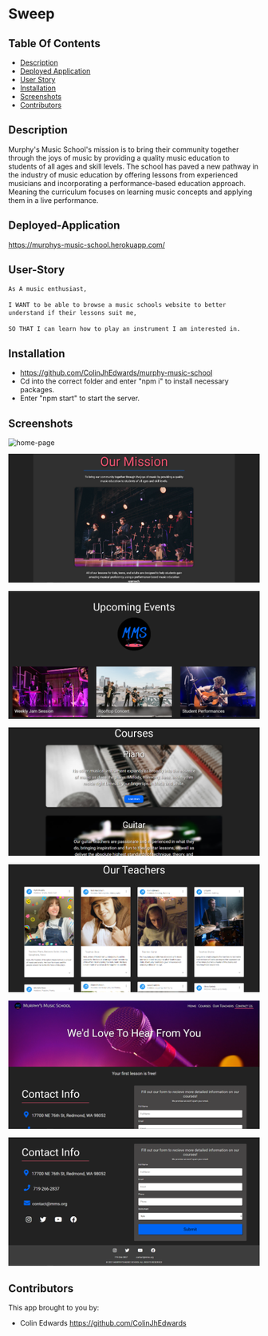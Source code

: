 # Sweep

## Table Of Contents

- [Description](#description)
- [Deployed Application](###deployed-Application)
- [User Story](#user-Story)
- [Installation](#installation)
- [Screenshots](#screenshots)
- [Contributors](#contributors)

## Description

Murphy's Music School's mission is to bring their community together through the joys of music by providing a quality music education to students of all ages and skill levels. The school has paved a new pathway in the industry of music education by offering lessons from experienced musicians and incorporating a performance-based education approach. Meaning the curriculum focuses on learning music concepts and applying them in a live performance.

## Deployed-Application

https://murphys-music-school.herokuapp.com/

## User-Story

    As A music enthusiast,

    I WANT to be able to browse a music schools website to better understand if their lessons suit me,

    SO THAT I can learn how to play an instrument I am interested in.

## Installation

- https://github.com/ColinJhEdwards/murphy-music-school
- Cd into the correct folder and enter "npm i" to install necessary packages.
- Enter "npm start" to start the server.

## Screenshots

![home-page](src/images/preview/home.png)

![home-detail](src/images/preview/homeDetail1.png)

![home-detail](src/images/preview/homeDetail2.png)

![courses](src/images/preview/courses.png)

![teachers](src/images/preview/teachers.png)

![contact1](src/images/preview/contact1.png)

![contact2](src/images/preview/contact2.png)

## Contributors

This app brought to you by:

- Colin Edwards https://github.com/ColinJhEdwards
